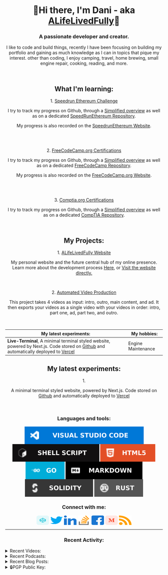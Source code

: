 <h1 align="center">👋Hi there, I'm Dani - aka <a href="https://links.alifelivedfully.com">ALifeLivedFully</a>👋</h1>
<h3 align="center">A passionate developer and creator.</h3>
<p align="center">I like to code and build things, recently I have been focusing on building my portfolio and gaining as much knowledge as I can in topics that pique my interest. other than coding, I enjoy camping, travel, home brewing, small engine repair, cooking, reading, and more.</p>


<br/>
<h2 align="center">What I'm learning:</h2>
<p align="center">1. <a href='https://speedrunethereum.com/'>Speedrun Ethereum Challenge</a></p> 
<p align="center">I try to track my progress on Github, through a <a href='https://github.com/ALifeLivedFully/ALifeLivedFully/blob/main/Progress/SpeedRunEthereum-Progress.md'>Simplified overview</a> as well as on a dedicated <a href='https://github.com/ALifeLivedFully/SpeedRunEthereum'>SpeedRunEthereum Repository</a>.</p>
<p align="center">My progress is also recorded on the <a href='https://speedrunethereum.com/builders/0x70B5901f6cFEFb514dBe1656c08fA1b875F28E96'>SpeedrunEthereum Website</a>.</p>
</br>
</br>
<p align="center">
  2. <a href='https://www.freecodecamp.org/'>FreeCodeCamp.org Certifications</a></p>
  <p align="center">I try to track my progress on Github, through a <a href='https://github.com/ALifeLivedFully/ALifeLivedFully/blob/main/Progress/FreeCodeCamp-Progress.md'>Simplified overview</a> as well as on a dedicated <a href='https://github.com/ALifeLivedFully/FreeCodeCamp'>FreeCodeCamp Repository</a>.</p>  
  <p align="center">My progress is also recorded on the <a href='https://www.freecodecamp.org/alifelivedfully'>FreeCodeCamp.org Website</a>.</p>
</br>
</br>
<p align="center">
  3. <a href='https://www.comptia.org/certifications'>Comptia.org Certifications</a></p>
  <p align="center">I try to track my progress on Github, through a <a href='https://github.com/ALifeLivedFully/ALifeLivedFully/blob/main/Progress/CompTIA-Progress.md'>Simplified overview</a> as well as on a dedicated <a href='https://github.com/ALifeLivedFully/CompTIA'>CompTIA Repository</a>.
</p>
<br/>


<h2 align="center">My Projects:</h2>
<p align="center">
1. <a href='https://www.ALifeLivedFully.com/'>ALifeLivedFully Website</a></p> 
<p align="center">My personal website and the future central hub of my online presence. 
  <br/>
  Learn more about the development process <a href='https://github.com/ALifeLivedFully-Domain'>Here</a>, or <a href='https://www.ALifeLivedFully.com/'>Visit the website directly.</a></p>  
<br/>  
<p align="center">
2. <a href='https://www.Github.com/ALifeLivedFully/'>Automated Video Production</a></p> 
<p align="center">This project takes 4 videos as input: intro, outro, main content, and ad. It then exports your videos as a single video with your videos in order: intro, part one, ad, part two, and outro.
</p>
<br/>

<!--

<p align="center">2. <a href='https://www.Moneyshots.io/'>ALifeLivedFully.com</a>. An online hub for creators of adult content.
</p>

<p align="center">2. <a href='https://www.NiftyMiners.com/'>NiftyMiners.com</a>. A small resource management game simulating a mining colony.
</p>

<p align="center">2. <a href='https://www.ArtistsGuild.com/'>ArtistsGuild.com</a>. A platform for artists to more easily monitize their art and create a more profitable practice.
</p>

-->
| My latest experiments: | My hobbies: |
| --- | --- |
| **Live-Terminal**, A minimal terminal styled website, powered by Next.js. Code stored on [Github](https://github.com/ALifeLivedFully/LiveTerm) and automatically deployed to [Vercel](https://live-term-alifelivedfully.vercel.app/) | Engine Maintenance |

<h2 align="center">My latest experiments:</h2>
<p align="center">1. <a href="https://Terminal.ALifeLivedFully.com/"></a></p>  
<p align="center">A minimal terminal styled website, powered by Next.js. Code stored on <a href="https://github.com/ALifeLivedFully/LiveTerm">Github</a> and automatically deployed to <a href="https://live-term-alifelivedfully.vercel.app/">Vercel</a></p>  
<br/>


<h3 align="center">Languages and tools:</h3>
<p align="center">
<a href="https://code.visualstudio.com/" target="blank"><img align="center" src="Images/VisualStudioCode.svg" alt="Visual Studio Code"/></a>
<a href="https://www.shellscript.sh/" target="blank"><img align="center" src="Images/shell_script.svg" alt="Shell script"/></a>
<a href="https://www.w3schools.com/html/" target="blank"><img align="center" src="Images/html5.svg" alt="HTML5"/></a>
<a href="https://go.dev/" target="blank"><img align="center" src="Images/golang.svg" alt="GoLang"/></a>
<a href="https://www.markdownguide.org/" target="blank"><img align="center" src="Images/markdown.svg" alt="Markdown"/></a>
<a href="https://soliditylang.org/" target="blank"><img align="center" src="Images/Solidity.svg" alt="Solidity"/></a>
<a href="https://www.rust-lang.org/" target="blank"><img align="center" src="Images/Rust.svg" alt="Rust"/></a>
</p>


<h3 align="center">Connect with me:</h3>
<p align="center">
<a href="https://codepen.io/alifelivedfully" target="blank"><img align="center" src="Images/codepen.svg" alt="alifelivedfully" height="30" width="40" /></a>
<a href="https://twitter.com/alifelivedfully" target="blank"><img align="center" src="Images/twitter.svg" alt="alifelivedfully" height="30" width="40" /></a>
<a href="https://linkedin.com/in/alifelivedfully" target="blank"><img align="center" src="Images/linked-in-alt.svg" alt="alifelivedfully" height="30" width="40" /></a>
<a href="https://stackoverflow.com/users/20210288" target="blank"><img align="center" src="Images/stack-overflow.svg" alt="20210288" height="30" width="40" /></a>
<a href="https://fb.com/alifelivedfully" target="blank"><img align="center" src="Images/facebook.svg" alt="alifelivedfully" height="30" width="40" /></a>
<a href="https://medium.com/@alifelivedfully" target="blank"><img align="center" src="Images/medium.svg" alt="@alifelivedfully" height="30" width="40" /></a>
<a href="https://medium.com/feed/@alifelivedfully" target="blank"><img align="center" src="Images/rss.svg" alt="https://medium.com/feed/@alifelivedfully" height="30" width="40" /></a>
</p>

--- 

<h3 align="center">Recent Activity:</h3>
<!-- <p align="center"> </p> -->
  
<details>
  <summary>Recent Videos:</summary>
<!-- YOUTUBE-POST-LIST:START -->

<!-- YOUTUBE-POST-LIST:END -->
<a href='https://www.youtube.com/@ALifeLivedFully'>See More Here...</a>
</details>

<details>
  <summary>Recent Podcasts:</summary>  
<!-- PODCAST-POST-LIST:START --><a href='https://podcasters.spotify.com/pod/show/alifelivedfully/episodes/Coming-soon-e1je4qa'>Coming soon...</a> <br><a href='https://podcasters.spotify.com/pod/show/alifelivedfully/episodes/ep-e1je51b'>ALifeLivedFully &lpar;Trailer&rpar;</a> <br><!-- PODCAST-POST-LIST:END -->
<a href='https://anchor.fm/alifelivedfully/'>See More Here...</a>
</details>

<details>
  <summary>Recent Blog Posts:</summary>
<!-- BLOG-POST-LIST:START -->
  
<!-- BLOG-POST-LIST:END -->
<a href='https://alifelivedfully.medium.com/'>See More Here...</a>
</details>

<details>
  <summary>🔒PGP Public Key:</summary>
  <p>To ensure private communication check <a href='https://keybase.io/alifelivedfully'>my Keybase.io</a> for up to date encryption keys.</p>
  

<pre><code>
-----BEGIN PGP PUBLIC KEY BLOCK-----
Comment: https://keybase.io/download
Version: Keybase Go 6.0.1 (windows)

xsFNBGNHnmwBEADIGA+FxZuaRUPu1w+DmBCyfE032PJGeQmV4YshUv2I7jS6aP1+
WJVtn9f2A3+8igmlpxFtzDhIoxuGAHJXdLJROFoD7Zo/1J1Y7jsDqfC2tK574POu
4HJ8imMS+GVg8PbvkfsU16w3btauu4xoKP6n1+xdKhK1FnisHgPkh0Y1pMuHwiFe
R119zcGCm554z/q8VhudiEnHBOwbW391PbEzDFjYnX8GFvAkZ+6eQkfqBcpDoA70
rrBSGFv/jXzU2e6XqzeW4Rzf6xU1Jlg+nOUn47OKGFdWA9qpUIYoCfVrRPTtCyC4
M7mylXuaOCekEmXEFp9DNC5FJSHrGiQ2811LnQKLD8ZHe/nsdDQe7JWzA2R3j7Ui
/B4dPsTZvZL/AtoNk4pIRPeJHEik3/x4Nx77+v4H5U0VM6bGy/hiWUeGk/+/rglA
WIiXBWfmjSpwmPMNsj1LL1a2TAXUGkNjTXMAybTSkDWfcJ8wvj7w86GlydetzUx5
ENBVgSJxE2qYVKB7wlyMHXXOC8GgPmBpTy8C6AQ8Whnf08ZKiGY/UWs4dOdr2VBr
V46AoVtJJ4K9LSxOG9umVrkEmnJgBSXeTTJALvRUXfi1Si1bjpU3mjNUSi81Xhpg
qU/ix0QQDuNW8eZlFGULWEAmSCVmLC++KLUNZB5htzlj38Ad88p7uN8GHwARAQAB
zTJEYW5pIE1vcnJpc29uIDxBTGlmZUxpdmVkRnVsbHkucGVyc29uYWxAZ21haWwu
Y29tPsLBdQQTAQgAKQUCY0eebAkQL+Cz7eUQbeUCGwMFCR4TOAAECwcJAwUVCAoC
AwQWAAECAADSpxAAl3OaUlatLa1KZ7EB3TbIC0lgYDL2Z+A0hlnYen4CSpJklTLx
Gk0J1IjwPrJc4lM8qS8w3WyN29Pv+GBByOO6Q7SsMCfG+Mf1Q2Lvsruj3DPDZQb+
1/NN3CSzJHdkZKg41cAIVZzRy6DFmfBBEPnunUBoJ5awwfHi3Vp+4SDxP3+rP5X0
d712tTvsuG87zOFiG2Pa2wT7MyldRMd5yNQOENkj5k9RMjYIzhEP05SG2uf+Ll9/
Fbb03sDVrnrBU7Ti1u6vTGRd/ZN26Q4VoXtuQQWxydowhi4f1oBRfkHMVIm5iQIq
z4StWowVnVsWuS1O8TNRDKxEew0Ef7pyMwBuC49gYD9Bky5vDLXRwhyZCTmBVCFr
1iu8BXG2T2mS340PT4zlaX1rbr9iwwtRvUNiKQfzbVSGpdeUrGUDxATg+SgvLgyx
9VppHZUPGUBlAXCM0M4Fhd62R2kSEnIPKmR+OsLtbJmidQLySMHWWvoCZIK8ltuB
L2Ly3to6INyPr2d9ApPglLo8+E8FGBHDRyFqslyuYswuZ2agsdmSpYClxnAJaenJ
Ock84WoSTb4keSg5bXSjc8d76AQPjIBJnq+LRizhSB5WfY+v3JCjZ4+i8A40BDiH
88+lcTGbBv5yKtvmhpWVfWAW0q3UpjQcG97ZDwGbg42Uj7te5VHrM5+HWEnNMkRh
bmkgTW9ycmlzb24gPEFMaWZlTGl2ZWRGdWxseS5CdXNpbmVzc0BnbWFpbC5jb20+
wsF1BBMBCAApBQJjR55sCRAv4LPt5RBt5QIbAwUJHhM4AAQLBwkDBRUICgIDBBYA
AQIAAProEACD50yklrVV2iPfKRyyb4RMdqK6nGm9HAApXPxcMRzDvBZ7XFlQ/0VM
PTaiM84MYZC6hym6qI5N6zL3ZbGGl6w6VEYsl+eX2RvNaG/E4WSmzDOzItcn2/ne
ftZe5y3be6IERIN97dGk4OeXc08v4du3eNd8mA6PvgYA7fLSSlH+hR8r8C3sPaFp
ozjqYdqiFL/lZf9JKD7EWP0h2VmE2K7h/75fkWFcKKWAF9bRlW8Kvnm8uG56snC7
gRM7VlILwtfHLIQew/hTBac/widPxSmmY2XdznNjyZwXzpvgUt/9Zn+UMRS969oo
xdG67THZ2it9Fmxm3akVeg5bT7DLvkmHK45+2BWFu0G7XZx0J/3HNx5MRQX5j+7+
66SlVL6V9KTmK3n65iagouLJNpDjN1aIyq/nbs0bAwxaOt2nUpIL8Drr/5c4iiVY
rwcwTF9lXSSfNSiXOS+iGwyra63cLS2dLjalYyHkiuL5CR3xil9wFnFC540kbok6
5v2dc3DElpGBeTyCEHYHg//SrB1RSkP0t29MExUFx+87aSRw+IAaZ2hvXKbtrfeG
msqKtCWEXaqKvXUTNE6cWd2S9Ndsz/SyLcsgUoZFnaFt8X4z47g/3P2r9rijq8Xh
fEzNUWfFhLYfpx7iuAf2lMYoKd3Fmws5DmSUvA5FCn8VYjSCmpeBgc0uRGFuaSBN
b3JyaXNvbiA8QUxpZmVMaXZlZEZ1bGx5QHByb3Rvbm1haWwuY29tPsLBeAQTAQgA
LAUCY0eebAkQL+Cz7eUQbeUCGwMFCR4TOAACGQEECwcJAwUVCAoCAwQWAAECAAAU
GRAALEd/Y6OytbsMfzBFj81er6fgv/nRaj1gjKz8M23eRTXE1NmquCy4DTnGvkIC
TWB6MlNptFwJikJ8AlGzy5z/9PbuYtBndbWlDlQNJoce74UMxzrxT7FE1w7gdP2y
m3bAoZtatUsSR3KlPXritXPjl2eYhE5bY9rzFLvIHZj04TkqCL0ISJ6Xt+sfZl9d
A0S7aKRJHvJ0iStxXJdepVBIKCuzaU4I4j1SM0WkSpVXbP2mZk6uIRJW2q1dEomI
TRQ/hQOD38KqxgsX07Ex4NykgWfqKHrhnlSdIYivg9nDEVj5RNHaJ92QtTbOYQLc
ss2ZqUngYEsrSeoO9kBQ3uePUeDk2MuQqIzA8F5vH7LWW2lWmHDbezFGUbaWFee6
502LCFOkjf0XjMWlocNeEL2CMb7Eiwhl8tvLoCKiivKkdUbNy4CG2ozrns3hs9vX
VCME3fAJ813NucVZecwVA0KsN4lifH2CM9ukqClzUF/Vb5UrG3uGtZ7AZbPVA2MZ
MJCu2rdWlbOA036L8HpkOtnibxVrK1EpkRgKpF/9SxtQCilGPx68o4wrP0P2Fnk4
h9MQ6H1eh67mByqviRM4klEBim99Va1M0hs7HIOw8eF8gSajHMPw1Zwek+66u2Ci
IOxK61yrJmxLzzEQcxM8pJGfEvvS4CFrACKVt7FGeG/R7JjOwU0EY0eebAEQALS/
PT92Fna4iNLcw5W2UyQwsAo42o+K44CRmF6HhQI15nzta/0xRtkYR2ePE9mOhGym
D14SopaIhdar/FVT0Fp3sNw/Pwuyq9Dhk3MQOueKFp33Ral68tEeIoX5/vIsShDm
1g2XccFLnzyEj1BNr1mp/36LBrwhV7J88SZZ8xwfD9Lm7gVjhSjCHovGDThyIQaE
rCkrRtHZec4iJe8qavDFqbiEen3D7zNiBDM/kt5Tc48x0QBQuPEme49MaPbB7FJg
3p1dUswr38dYtIJe4xnf80yjlrrTsqJ3wCVwEros5KsDuBbbO/ct0ZyUSVz1wqgi
6lU82GO9FLIem4FatuLVz5X6KWA2kXCTPmTcWwIyupaw0X05bdcDK7cWRqu5keVi
jnJUT303Ds3AXMVVSMcMiky0zqrL6nIjy2tocKq2pE8e87RQ7P7padlUrSaFZows
638lqaNl+KEf51Rf/kezOD2KDF2RNdSMh4cG78F8Ne5AqrZdUnB/my7niF07Ujnb
XSkKXvda5DDnCIHRWNx+78nncX8ztsvkEBMcjZi3joKgV+yAN0nPjOqerxG0t1dX
Dscn8enxWBs648IL+TzEVFofFbMWr/bjTab9EEWPnSpWVl596iP/KsY9wo9wD2xd
eCZA4wlIVHMQOyctOOO4MML2NAx/j4eFJVv9iYbVABEBAAHCwXUEGAEIACkFAmNH
nmwJEC/gs+3lEG3lAhsMBQkeEzgABAsHCQMFFQgKAgMEFgABAgAAaqMQABkDTVh2
OLt9NMygQSvU12ypapyKwRWxmHtwjpGjQ6UklQfXp2itLlSxXm/T95EjgpFYVJ18
EndGyBRjjek9TnU3vx2bSI//8Ae6NmazMVskctBXbf+SISL/IOyh/KJtqFACVrS8
1rwFpOkslFcJV/H51N47S7tVfq+rtNoWP76g2L7nbRi2OmRNiXvQ+TU+JDkP42cG
v5cjZFd/UXcpgRn0T7lO3gzKGObJvWg+nL4D9u0L0iiay1j6eQMfYV+Drel+CFbk
J1hkvRXmo1Kfp1XwyZe15q6+ddAItDCvANqd6EfI0b0Dy7eJfKKQxS1VRTIFLc/m
GUTInvKrwJXsijra2nucVoFyTOX5QRdYORx+D/0Zoid2KL2Z/BhWi0Et6i1fEi5d
319V7bHemMyqARWoDvB8yJ/zIUfNybS/+njtuupI7HhY15Hm3iOGWn0VXmuPG1Dx
V8v69BCDOnUHuRMd6ADsK9c/b062AqtdStOHdf4ex0jGcBUUKbYqMq0sN6uGCnGP
dOT9wffzvRlK981pFPxXZHzOQ/AiJ7IqnKLzLdkivIUpGTVnf0A+PItA0zzenGB/
GEvNfne+DNv8EA3jGC8l/aYUjt+IrCxpLLsg3jQfo+e6dqIHeVChbw+CIkMENvOH
JlwMfE2jCcTOydbem8yz7t7hTAF1ETw3NNqL
=3LKz
-----END PGP PUBLIC KEY BLOCK----- 
</code></pre>

</details>


[website]: https://ALifeLivedFully.com
[links]: https://Links.ALifeLivedFully.com
[twitter]: https://twitter.com/ALifeLivedFully
[youtube]: https://youtube.com/ALifeLivedFully
[instagram]: https://instagram.com/ALifeLivedFully
[linkedin]: https://linkedin.com/in/ALifeLivedFully

